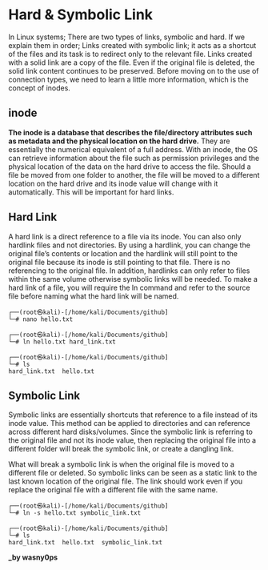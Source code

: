 
# Hard & Symbolic Link

In Linux systems; There are two types of links, symbolic and hard. If we explain them in order;
Links created with symbolic link; it acts as a shortcut of the files and its task is to redirect only to the relevant file.
Links created with a solid link are a copy of the file. Even if the original file is deleted, the solid link content continues to be preserved.
Before moving on to the use of connection types, we need to learn a little more information, which is the concept of inodes.

## inode

**The inode is a database that describes the file/directory attributes such as metadata and the physical location on the hard drive.** They are essentially the numerical equivalent of a full address. With an inode, the OS can retrieve information about the file such as permission privileges and the physical location of the data on the hard drive to access the file. Should a file be moved from one folder to another, the file will be moved to a different location on the hard drive and its inode value will change with it automatically. This will be important for hard links.





## Hard Link

A hard link is a direct reference to a file via its inode. You can also only hardlink files and not directories. By using a hardlink, you can change the original file’s contents or location and the hardlink will still point to the original file because its inode is still pointing to that file. There is no referencing to the original file. In addition, hardlinks can only refer to files within the same volume otherwise symbolic links will be needed. To make a hard link of a file, you will require the ln command and refer to the source file before naming what the hard link will be named.

```shell
┌──(root㉿kali)-[/home/kali/Documents/github]
└─# nano hello.txt
 ```
 ```shell
┌──(root㉿kali)-[/home/kali/Documents/github]
└─# ln hello.txt hard_link.txt
```
```shell
┌──(root㉿kali)-[/home/kali/Documents/github]
└─# ls    
hard_link.txt  hello.txt
```

## Symbolic  Link

Symbolic links are essentially shortcuts that reference to a file instead of its inode value. This method can be applied to directories and can reference across different hard disks/volumes. Since the symbolic link is referring to the original file and not its inode value, then replacing the original file into a different folder will break the symbolic link, or create a dangling link.

What will break a symbolic link is when the original file is moved to a different file or deleted. So symbolic links can be seen as a static link to the last known location of the original file. The link should work even if you replace the original file with a different file with the same name.

```shel
┌──(root㉿kali)-[/home/kali/Documents/github]
└─# ln -s hello.txt symbolic_link.txt
```
```shell
┌──(root㉿kali)-[/home/kali/Documents/github]
└─# ls                               
hard_link.txt  hello.txt  symbolic_link.txt

```

**_by wasny0ps**
